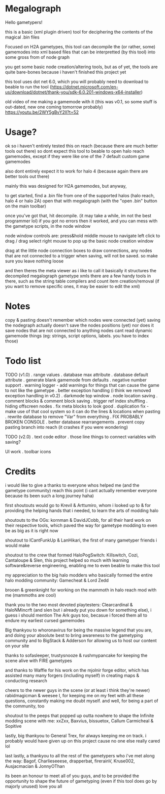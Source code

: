 # Megalograph

Hello gametypers!

this is a basic (xml plugin driven) tool for deciphering the contents of the magical .bin files

Focused on H2A gametypes, this tool can decompile the (or rather, some) gamemodes into xml based files that can be interpretted (by this tool) into some gross from of node graph

you get some basic node creation/altering tools, but as of yet, the tools are quite bare-bones because i haven't finished this project yet

this tool uses dot net 6.0, which you will probably need to download to beable to run the tool (https://dotnet.microsoft.com/en-us/download/dotnet/thank-you/sdk-6.0.201-windows-x64-installer)

old video of me making a gamemode with it (this was v0.1, so some stuff is out-dated, new one coming tomorrow probably)
https://youtu.be/2WY5gBvY2lI?t=52


# Usage?

ok so i haven't entirely tested this on reach (because there are much better tools out there)
so dont expect this tool to beable to open halo reach gamemodes, except if they were like one of the 7 default custom game gamemodes

also dont entirely expect it to work for halo 4 (because again there are better tools out there)

mainly this was designed for H2A gamemodes, but anyway,

to get started, find a .bin file from one of the supported halos (halo reach, halo 4 or halo 2A)
open that with megalograph (with the "open .bin" button on the main toolbar)

once you've got that, hit decompile. (it may take a while, im not the best programmer lol)
if you got no errors then it worked, and you can mess with the gametype scripts, in the node window

node window controls are: 
press&hold middle mouse to navigate
left click to drag / drag select
right mouse to pop up the basic node creation window

drag at the little node connection boxes to draw connections, 
any nodes that are not connected to a trigger when saving, will not be saved. 
so make sure you leave nothing loose


and then theres the meta viewer as i like to call it
basically it structures the decompiled megalograph gametype xmls
there are a few handy tools in there, such as the string table compilers and count item creation/removal 
(if you want to remove specific ones, it may be easier to edit the xml)

# Notes

copy & pasting doesn't remember which nodes were connected (yet)
saving the nodegraph actually doesn't save the nodes positions (yet)
nor does it save nodes that are not connected to anything
nodes cant read dynamic gamemode things (eg: strings, script options, labels. you have to index those)


# Todo list

TODO (v1.0)
. range values
. database max attribute
. database default attribute
. generate blank gamemode from defaults
. negative number support
. warning logger - add warnings for things that can cause the game to not like the gametype
. better exception handling (i think we removed exception handling in v0.2)
. darkmode top window
. node location saving
. comment blocks & comment block saving
. trigger ref index shuffling
. hiding offscreen nodes
. fix meta blocks to look good
. duplication fix - make use of that cool system so it can do the lines & locations when pasting
. rewrite database to remove "Var" from everything
. FIX PROBABLY BROKEN CONSOLE
. better database rearrangements
. prevent copy pasting branch into reach (it crashes if you were wondering)

TODO (v2.0)
. text code editor
. those line things to connect variables with saving?

UI work
. toolbar icons



# Credits 

i would like to give a thanks to everyone whos helped me (and the gametype community) reach this point
(i cant actually remember everyone because its been such a long journey haha)

first shoutouts would go to Krevil & Arttumiro, whom i looked up to & for providing the helping hands that i needed, to learn the arts of modding halo

shoutouts to the OGs: kornman & DavidJCobb, for all their hard work on their respective tools, which paved the way for gametype modding to even be as big as it is right now

shoutout to ICantFunkUp & LanHikari, the first of many gametyper friends i would make

shoutout to the crew that formed HaloPogSwitch: Killswitch, Cozi, Cantaloupe & Slen, this project helped so much with learning software&reverse engineering, enabling me to even beable to make this tool

my appreciation to the big halo modders who basically formed the entire halo modding community: Gamecheat & Lord Zedd

brooen & greenknight for working on the mammoth in halo reach mod with me (mammoths are cool)

thank you to the two most devoted playtesters: Clearcardinal & HaloNMincrft (and slen but i already put you down for something else), 
i guess i should mention The Ark guys too, becasue i forced them all to endure my earliest cursed gamemodes

Big thankyou to whoronavirus for being the massive legend that you are, and doing your absolute best to bring awareness to the gametyping community
and to BigStack & Adderson for allowing us to host our content on your site

thanks to sofasleeper, trustysnooze & rushmypancake for keeping the scene alive with FIRE gametypes

and thanks to Waffle for his work on the mjolnir forge editor, which has assisted many many forgers (including myself) in creating maps & conducting research

cheers to the newer guys in the scene (or at least i think they're newer) rabidmagicman & weesee I, 
for keeping me on my feet with all these questions, constantly making me doubt myself. and well, for being a part of the community, too

shoutout to the peeps that popped up outta nowhere to shape the Infinite modding scene with me: xxZxx, Baxvius, bissuetox, Callum Carmicheal & Sopitive

lastly, big thankyou to General Trex, for always keeping me on track. i probably would have given up on this project cause no one else really cared lol

last lastly, a thankyou to all the rest of the gametypers who i've met along the way: Bagof, Charlieseeese, drapperbat, firerainV, Kruse002, Ausjacmacian & JonnyOThan

its been an honour to meet all of you guys, and to be provided the opportunity to shape the future of gametyping (even if this tool does go by majorly unused)
love you all
